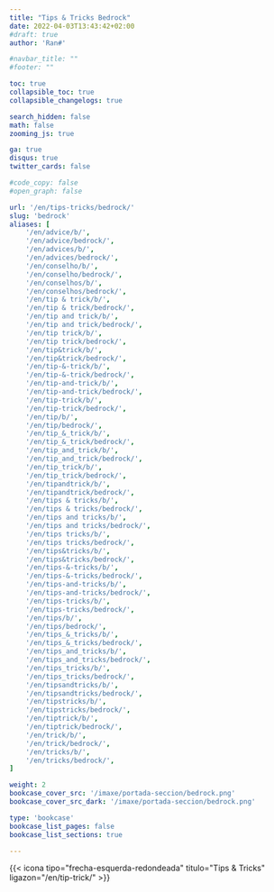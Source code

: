 ```yaml
---
title: "Tips & Tricks Bedrock"
date: 2022-04-03T13:43:42+02:00
#draft: true
author: 'Ran#'

#navbar_title: ""
#footer: ""

toc: true
collapsible_toc: true
collapsible_changelogs: true

search_hidden: false
math: false
zooming_js: true

ga: true
disqus: true
twitter_cards: false

#code_copy: false
#open_graph: false

url: '/en/tips-tricks/bedrock/'
slug: 'bedrock'
aliases: [
    '/en/advice/b/',
    '/en/advice/bedrock/',
    '/en/advices/b/',
    '/en/advices/bedrock/',
    '/en/conselho/b/',
    '/en/conselho/bedrock/',
    '/en/conselhos/b/',
    '/en/conselhos/bedrock/',
    '/en/tip & trick/b/',
    '/en/tip & trick/bedrock/',
    '/en/tip and trick/b/',
    '/en/tip and trick/bedrock/',
    '/en/tip trick/b/',
    '/en/tip trick/bedrock/',
    '/en/tip&trick/b/',
    '/en/tip&trick/bedrock/',
    '/en/tip-&-trick/b/',
    '/en/tip-&-trick/bedrock/',
    '/en/tip-and-trick/b/',
    '/en/tip-and-trick/bedrock/',
    '/en/tip-trick/b/',
    '/en/tip-trick/bedrock/',
    '/en/tip/b/',
    '/en/tip/bedrock/',
    '/en/tip_&_trick/b/',
    '/en/tip_&_trick/bedrock/',
    '/en/tip_and_trick/b/',
    '/en/tip_and_trick/bedrock/',
    '/en/tip_trick/b/',
    '/en/tip_trick/bedrock/',
    '/en/tipandtrick/b/',
    '/en/tipandtrick/bedrock/',
    '/en/tips & tricks/b/',
    '/en/tips & tricks/bedrock/',
    '/en/tips and tricks/b/',
    '/en/tips and tricks/bedrock/',
    '/en/tips tricks/b/',
    '/en/tips tricks/bedrock/',
    '/en/tips&tricks/b/',
    '/en/tips&tricks/bedrock/',
    '/en/tips-&-tricks/b/',
    '/en/tips-&-tricks/bedrock/',
    '/en/tips-and-tricks/b/',
    '/en/tips-and-tricks/bedrock/',
    '/en/tips-tricks/b/',
    '/en/tips-tricks/bedrock/',
    '/en/tips/b/',
    '/en/tips/bedrock/',
    '/en/tips_&_tricks/b/',
    '/en/tips_&_tricks/bedrock/',
    '/en/tips_and_tricks/b/',
    '/en/tips_and_tricks/bedrock/',
    '/en/tips_tricks/b/',
    '/en/tips_tricks/bedrock/',
    '/en/tipsandtricks/b/',
    '/en/tipsandtricks/bedrock/',
    '/en/tipstricks/b/',
    '/en/tipstricks/bedrock/',
    '/en/tiptrick/b/',
    '/en/tiptrick/bedrock/',
    '/en/trick/b/',
    '/en/trick/bedrock/',
    '/en/tricks/b/',
    '/en/tricks/bedrock/',
]

weight: 2
bookcase_cover_src: '/imaxe/portada-seccion/bedrock.png'
bookcase_cover_src_dark: '/imaxe/portada-seccion/bedrock.png'

type: 'bookcase'
bookcase_list_pages: false
bookcase_list_sections: true

---
```


{{< icona tipo="frecha-esquerda-redondeada" titulo="Tips & Tricks" ligazon="/en/tip-trick/" >}}
